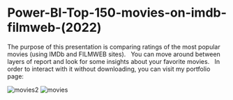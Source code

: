 # Power-BI-Top-150-movies-on-imdb-filmweb-(2022)

The purpose of this presentation is comparing ratings of the most popular movies (using IMDb and FILMWEB sites). 
&nbsp; You can move around between layers of report and look for some insights about your favorite movies.
&nbsp; In order to interact with it without downloading, you can visit my portfolio page:

![movies2](https://github.com/Midlett/Power-BI-projects/assets/152083456/cbf4c8b0-b042-439f-8a03-c1d56fc661aa)
![movies](https://github.com/Midlett/Power-BI-projects/assets/152083456/8c275384-50da-4e42-b565-00b80c78e5a5)
